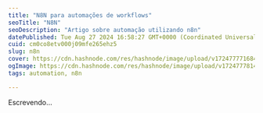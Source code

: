 ```yaml
---
title: "N8N para automações de workflows"
seoTitle: "N8N"
seoDescription: "Artigo sobre automação utilizando n8n"
datePublished: Tue Aug 27 2024 16:58:27 GMT+0000 (Coordinated Universal Time)
cuid: cm0co8etv000j09mfe265ehz5
slug: n8n
cover: https://cdn.hashnode.com/res/hashnode/image/upload/v1724777716843/3a8016df-daa6-461c-9bbd-9ec005f570df.jpeg
ogImage: https://cdn.hashnode.com/res/hashnode/image/upload/v1724777814202/96741c33-277d-45f7-bb92-2e0a8727064b.jpeg
tags: automation, n8n

---
```


Escrevendo…
